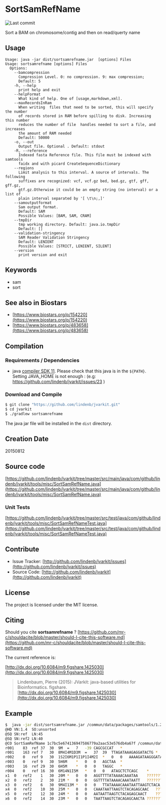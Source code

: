 # SortSamRefName

![Last commit](https://img.shields.io/github/last-commit/lindenb/jvarkit.png)

Sort a BAM on chromosome/contig and then on read/querty name


## Usage

```
Usage: java -jar dist/sortsamrefname.jar  [options] Files
Usage: sortsamrefname [options] Files
  Options:
    --bamcompression
      Compression Level. 0: no compression. 9: max compression;
      Default: 5
    -h, --help
      print help and exit
    --helpFormat
      What kind of help. One of [usage,markdown,xml].
    --maxRecordsInRam
      When writing  files that need to be sorted, this will specify the number 
      of records stored in RAM before spilling to disk. Increasing this number 
      reduces the number of file  handles needed to sort a file, and increases 
      the amount of RAM needed
      Default: 50000
    -o, --out
      Output file. Optional . Default: stdout
    -R, --reference
      Indexed fasta Reference file. This file must be indexed with samtools 
      faidx and with picard CreateSequenceDictionary
    --regions
      Limit analysis to this interval. A source of intervals. The following 
      suffixes are recognized: vcf, vcf.gz bed, bed.gz, gtf, gff, gff.gz, 
      gtf.gz.Otherwise it could be an empty string (no interval) or a list of 
      plain interval separated by '[ \t\n;,]'
    --samoutputformat
      Sam output format.
      Default: SAM
      Possible Values: [BAM, SAM, CRAM]
    --tmpDir
      tmp working directory. Default: java.io.tmpDir
      Default: []
    --validation-stringency
      SAM Reader Validation Stringency
      Default: LENIENT
      Possible Values: [STRICT, LENIENT, SILENT]
    --version
      print version and exit

```


## Keywords

 * sam
 * sort



## See also in Biostars

 * [https://www.biostars.org/p/154220](https://www.biostars.org/p/154220)
 * [https://www.biostars.org/p/483658](https://www.biostars.org/p/483658)


## Compilation

### Requirements / Dependencies

* java [compiler SDK 11](https://jdk.java.net/11/). Please check that this java is in the `${PATH}`. Setting JAVA_HOME is not enough : (e.g: https://github.com/lindenb/jvarkit/issues/23 )


### Download and Compile

```bash
$ git clone "https://github.com/lindenb/jvarkit.git"
$ cd jvarkit
$ ./gradlew sortsamrefname
```

The java jar file will be installed in the `dist` directory.


## Creation Date

20150812

## Source code 

[https://github.com/lindenb/jvarkit/tree/master/src/main/java/com/github/lindenb/jvarkit/tools/misc/SortSamRefName.java](https://github.com/lindenb/jvarkit/tree/master/src/main/java/com/github/lindenb/jvarkit/tools/misc/SortSamRefName.java)

### Unit Tests

[https://github.com/lindenb/jvarkit/tree/master/src/test/java/com/github/lindenb/jvarkit/tools/misc/SortSamRefNameTest.java](https://github.com/lindenb/jvarkit/tree/master/src/test/java/com/github/lindenb/jvarkit/tools/misc/SortSamRefNameTest.java)


## Contribute

- Issue Tracker: [http://github.com/lindenb/jvarkit/issues](http://github.com/lindenb/jvarkit/issues)
- Source Code: [http://github.com/lindenb/jvarkit](http://github.com/lindenb/jvarkit)

## License

The project is licensed under the MIT license.

## Citing

Should you cite **sortsamrefname** ? [https://github.com/mr-c/shouldacite/blob/master/should-I-cite-this-software.md](https://github.com/mr-c/shouldacite/blob/master/should-I-cite-this-software.md)

The current reference is:

[http://dx.doi.org/10.6084/m9.figshare.1425030](http://dx.doi.org/10.6084/m9.figshare.1425030)

> Lindenbaum, Pierre (2015): JVarkit: java-based utilities for Bioinformatics. figshare.
> [http://dx.doi.org/10.6084/m9.figshare.1425030](http://dx.doi.org/10.6084/m9.figshare.1425030)


## Example

```bash
$  java -jar dist/sortsamrefname.jar /commun/data/packages/samtools/1.2/samtools/examples/toy.sam  2> /dev/null 
@HD	VN:1.4	SO:unsorted
@SQ	SN:ref	LN:45
@SQ	SN:ref2	LN:40
@CO	SortSamRefName 1c7bc5e674136947586779a2aac53e576db4a67f /commun/data/packages/samtools/1.2/samtools/examples/toy.sam
r001	83	ref	37	30	9M	=	7	-39	CAGCGCCAT	*
r001	163	ref	7	30	8M4I4M1D3M	=	37	39	TTAGATAAAGAGGATACTG	*	XX:B:S,12561,2,20,112
r002	0	ref	9	30	1S2I6M1P1I1P1I4M2I	*	0	0	AAAAGATAAGGGATAAA	*
r003	0	ref	9	30	5H6M	*	0	0	AGCTAA	*
r003	16	ref	29	30	6H5M	*	0	0	TAGGC	*
r004	0	ref	16	30	6M14N1I5M	*	0	0	ATAGCTCTCAGC	*
x1	0	ref2	1	30	20M	*	0	0	AGGTTTTATAAAACAAATAA	????????????????????
x2	0	ref2	2	30	21M	*	0	0	GGTTTTATAAAACAAATAATT	?????????????????????
x3	0	ref2	6	30	9M4I13M	*	0	0	TTATAAAACAAATAATTAAGTCTACA	??????????????????????????
x4	0	ref2	10	30	25M	*	0	0	CAAATAATTAAGTCTACAGAGCAAC	?????????????????????????
x5	0	ref2	12	30	24M	*	0	0	AATAATTAAGTCTACAGAGCAACT	????????????????????????
x6	0	ref2	14	30	23M	*	0	0	TAATTAAGTCTACAGAGCAACTA	???????????????????????
```


